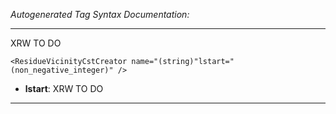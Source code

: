 _Autogenerated Tag Syntax Documentation:_

---
XRW TO DO

```
<ResidueVicinityCstCreator name="(string)"lstart="(non_negative_integer)" />
```

-   **lstart**: XRW TO DO

---
